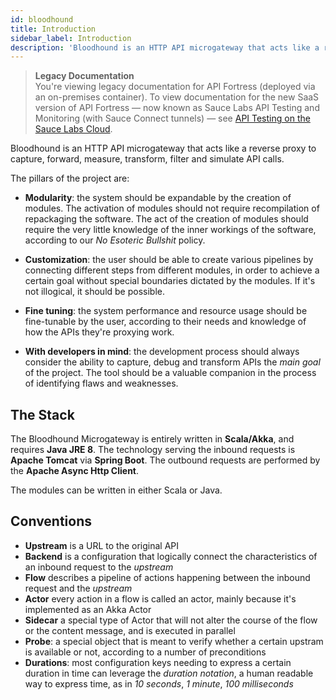 ```yaml
---
id: bloodhound
title: Introduction
sidebar_label: Introduction
description: 'Bloodhound is an HTTP API microgateway that acts like a reverse proxy to capture, forward, measure, transform, filter and simulate API calls.'
---
```


<head>
  <meta name="robots" content="noindex" />
</head>

> **Legacy Documentation**<br/>You're viewing legacy documentation for API Fortress (deployed via an on-premises container). To view documentation for the new SaaS version of API Fortress &#8212; now known as Sauce Labs API Testing and Monitoring (with Sauce Connect tunnels) &#8212; see [API Testing on the Sauce Labs Cloud](/api-testing/).

Bloodhound is an HTTP API microgateway that acts like a reverse proxy to capture, forward, measure, transform, filter and simulate API calls.

The pillars of the project are:

- **Modularity**: the system should be expandable by the creation of modules. The activation of modules should not require recompilation of repackaging the software. The act of the creation of modules should require the very little knowledge of the inner workings of the software, according to our _No Esoteric Bullshit_ policy.

- **Customization**: the user should be able to create various pipelines by connecting different steps from different modules, in order to achieve a certain goal without special boundaries dictated by the modules. If it's not illogical, it should be possible.

- **Fine tuning**: the system performance and resource usage should be fine-tunable by the user, according to their needs and knowledge of how the APIs they're proxying work.

- **With developers in mind**: the development process should always consider the ability to capture, debug and transform APIs the _main goal_ of the project. The tool should be a valuable companion in the process of identifying flaws and weaknesses.

## The Stack

The Bloodhound Microgateway is entirely written in **Scala/Akka**, and requires **Java JRE 8**. The technology serving the inbound requests is **Apache Tomcat** via **Spring Boot**. The outbound requests are performed by the **Apache Async Http Client**.

The modules can be written in either Scala or Java.

## Conventions

- **Upstream** is a URL to the original API
- **Backend** is a configuration that logically connect the characteristics of an inbound request to the _upstream_
- **Flow** describes a pipeline of actions happening between the inbound request and the _upstream_
- **Actor** every action in a flow is called an actor, mainly because it's implemented as an Akka Actor
- **Sidecar** a special type of Actor that will not alter the course of the flow or the content message, and is executed in parallel
- **Probe**: a special object that is meant to verify whether a certain upstram is available or not, according to a number of preconditions
- **Durations**: most configuration keys needing to express a certain duration in time can leverage the _duration notation_, a human readable way to express time, as in _10 seconds_, _1 minute_, _100 milliseconds_
